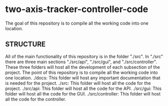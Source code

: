 # two-axis-tracker-controller-code
The goal of this repository is to compile all the working code into one location. 
## STRUCTURE
All of the main functionality of this repository is in the folder "./src". In "./src" there are three main sections "./src/api", "./src/gui", and "./src/controller". These three folders will host all the development of each subsection of the project. The point of this repository is to compile all the working code into one location. 
./docs: This folder will host any important documentation that is needed for the project. 
./src: This folder will host all the code for the project.
./src/api: This folder will host all the code for the API.
./src/gui: This folder will host all the code for the GUI.
./src/controller: This folder will host all the code for the controller.
